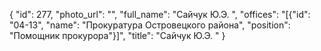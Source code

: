 {
    "id": 277,
    "photo_url": "",
    "full_name": "Сайчук Ю.Э. ",
    "offices": "[{\"id\": \"04-13\", \"name\": \"Прокуратура Островецкого района\", \"position\": \"Помощник прокурора\"}]",
    "title": "Сайчук Ю.Э. "
}